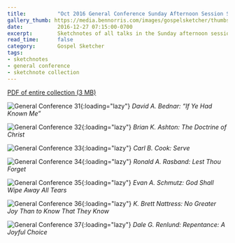 ```yaml
---
title:          "Oct 2016 General Conference Sunday Afternoon Session Sketchnotes"
gallery_thumb: https://media.bennorris.com/images/gospelsketcher/thumbs/oct-16-5-bednar.jpg
date:           2016-12-27 07:15:00-0700
excerpt:        Sketchnotes of all talks in the Sunday afternoon session from Oct 2016 LDS General Conference
read_time:      false
category:       Gospel Sketcher
tags:
- sketchnotes
- general conference
- sketchnote collection
---
```


[PDF of entire collection (3 MB)](https://media.bennorris.com/images/gospelsketcher/general-conference/oct-2016/oct-2016-general-conference-06-sun-afternoon-sketchnotes.pdf)

![General Conference 31](https://media.bennorris.com/images/gospelsketcher/general-conference/oct-2016/oct-16-5-bednar.jpg){:loading="lazy"}
_David A. Bednar: “If Ye Had Known Me”_

![General Conference 32](https://media.bennorris.com/images/gospelsketcher/general-conference/oct-2016/oct-16-5-ashton.jpg){:loading="lazy"}
_Brian K. Ashton: The Doctrine of Christ_

![General Conference 33](https://media.bennorris.com/images/gospelsketcher/general-conference/oct-2016/oct-16-5-cook.jpg){:loading="lazy"}
_Carl B. Cook: Serve_

![General Conference 34](https://media.bennorris.com/images/gospelsketcher/general-conference/oct-2016/oct-16-5-rasband.jpg){:loading="lazy"}
_Ronald A. Rasband: Lest Thou Forget_

![General Conference 35](https://media.bennorris.com/images/gospelsketcher/general-conference/oct-2016/oct-16-5-schmutz.jpg){:loading="lazy"}
_Evan A. Schmutz: God Shall Wipe Away All Tears_

![General Conference 36](https://media.bennorris.com/images/gospelsketcher/general-conference/oct-2016/oct-16-5-nattress.jpg){:loading="lazy"}
_K. Brett Nattress: No Greater Joy Than to Know That They Know_

![General Conference 37](https://media.bennorris.com/images/gospelsketcher/general-conference/oct-2016/oct-16-5-renlund.jpg){:loading="lazy"}
_Dale G. Renlund: Repentance: A Joyful Choice_
